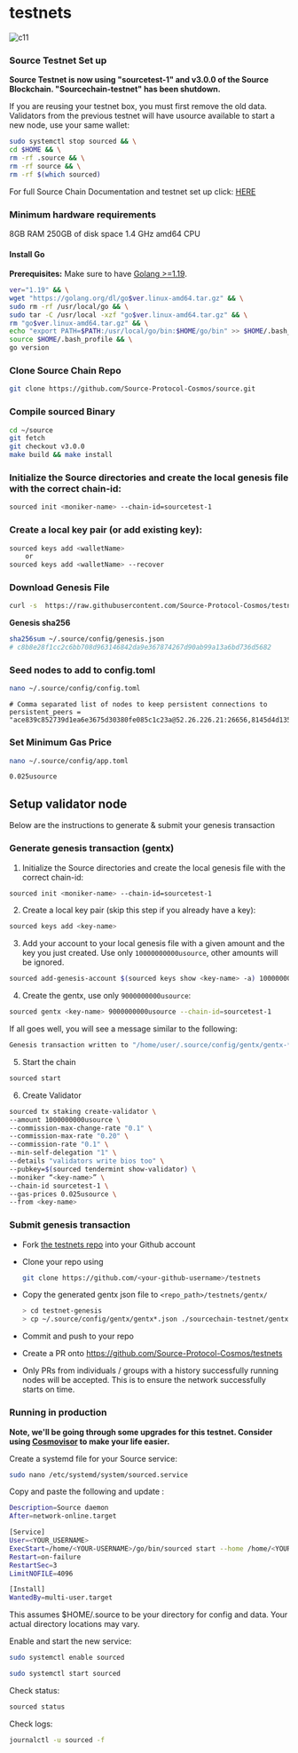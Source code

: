 # testnets

![c11](https://static.wixstatic.com/media/80368b_b2c7b9f0d8614798bd9df0111903155a~mv2.png/v1/fill/w_624,h_108,al_c,q_85,usm_0.66_1.00_0.01/source%20logo%20final%20hrzn.webp)

### Source Testnet Set up

**Source Testnet is now using "sourcetest-1" and v3.0.0 of the Source Blockchain. "Sourcechain-testnet" has been shutdown.**

If you are reusing your testnet box, you must first remove the old data. Validators from the previous testnet will have usource available to start a new node, use your same wallet:

```bash
sudo systemctl stop sourced && \
cd $HOME && \
rm -rf .source && \
rm -rf source && \
rm -rf $(which sourced)
```


For full Source Chain Documentation and testnet set up click: [HERE](https://docs.sourceprotocol.io/source-chain-documentation/introduction)

### Minimum hardware requirements
8GB RAM
250GB of disk space
1.4 GHz amd64 CPU

#### Install Go

**Prerequisites:** Make sure to have [Golang >=1.19](https://golang.org/).
```bash
ver="1.19" && \
wget "https://golang.org/dl/go$ver.linux-amd64.tar.gz" && \
sudo rm -rf /usr/local/go && \
sudo tar -C /usr/local -xzf "go$ver.linux-amd64.tar.gz" && \
rm "go$ver.linux-amd64.tar.gz" && \
echo "export PATH=$PATH:/usr/local/go/bin:$HOME/go/bin" >> $HOME/.bash_profile && \
source $HOME/.bash_profile && \
go version
```

### Clone Source Chain Repo

```bash
git clone https://github.com/Source-Protocol-Cosmos/source.git
```

### Compile sourced Binary

```bash
cd ~/source
git fetch
git checkout v3.0.0
make build && make install
```


### Initialize the Source directories and create the local genesis file with the correct chain-id:

```bash
sourced init <moniker-name> --chain-id=sourcetest-1
```

### Create a local key pair (or add existing key):

```sh
sourced keys add <walletName>
    or
sourced keys add <walletName> --recover
```

### Download Genesis File

```bash
curl -s  https://raw.githubusercontent.com/Source-Protocol-Cosmos/testnets/master/sourcetest-1/genesis.json > ~/.source/config/genesis.json
```

**Genesis sha256**

```bash
sha256sum ~/.source/config/genesis.json
# c8b8e28f1cc2c6bb708d963146842da9e367874267d90ab99a13a6bd736d5682
```

### Seed nodes to add to config.toml


```bash
nano ~/.source/config/config.toml
```

```
# Comma separated list of nodes to keep persistent connections to persistent_peers = 
"ace839c852739d1ea6e3675d30380fe085c1c23a@52.26.226.21:26656,8145d4d13511e7f89dbd257f51ed5d076941f12f@164.92.98.12:26656"
```

### Set Minimum Gas Price


```bash
nano ~/.source/config/app.toml
```

```
0.025usource
```

## Setup validator node

Below are the instructions to generate & submit your genesis transaction


### Generate genesis transaction (gentx)

1. Initialize the Source directories and create the local genesis file with the correct chain-id:

```bash
sourced init <moniker-name> --chain-id=sourcetest-1
```

2. Create a local key pair (skip this step if you already have a key):

```sh
sourced keys add <key-name>
```

3. Add your account to your local genesis file with a given amount and the key you just created. Use only `10000000000usource`, other amounts will be ignored.

```bash
sourced add-genesis-account $(sourced keys show <key-name> -a) 10000000000usource
```

4. Create the gentx, use only `9000000000usource`:

```bash
sourced gentx <key-name> 9000000000usource --chain-id=sourcetest-1
```

If all goes well, you will see a message similar to the following:

```bash
Genesis transaction written to "/home/user/.source/config/gentx/gentx-******.json"
```

5. Start the chain
```bash
sourced start
```
6. Create Validator
```bash
sourced tx staking create-validator \
--amount 1000000000usource \
--commission-max-change-rate "0.1" \
--commission-max-rate "0.20" \
--commission-rate "0.1" \
--min-self-delegation "1" \
--details "validators write bios too" \
--pubkey=$(sourced tendermint show-validator) \
--moniker “<key-name>” \
--chain-id sourcetest-1 \
--gas-prices 0.025usource \
--from <key-name>
```



### Submit genesis transaction

- Fork [the testnets repo](https://github.com/Source-Protocol-Cosmos/testnets) into your Github account

- Clone your repo using

  ```bash
  git clone https://github.com/<your-github-username>/testnets
  ```

- Copy the generated gentx json file to `<repo_path>/testnets/gentx/`

  ```sh
  > cd testnet-genesis
  > cp ~/.source/config/gentx/gentx*.json ./sourcechain-testnet/gentx/
  ```

- Commit and push to your repo
- Create a PR onto https://github.com/Source-Protocol-Cosmos/testnets
- Only PRs from individuals / groups with a history successfully running nodes will be accepted. This is to ensure the network successfully starts on time.


### Running in production

**Note, we'll be going through some upgrades for this testnet. Consider using [Cosmovisor](https://github.com/cosmos/cosmos-sdk/tree/master/cosmovisor) to make your life easier.**

Create a systemd file for your Source service:
```bash
sudo nano /etc/systemd/system/sourced.service
```   
Copy and paste the following and update <YOUR-USERNAME>:
```bash
Description=Source daemon
After=network-online.target

[Service]
User=<YOUR_USERNAME>
ExecStart=/home/<YOUR-USERNAME>/go/bin/sourced start --home /home/<YOUR-USERNAME>/.source
Restart=on-failure
RestartSec=3
LimitNOFILE=4096

[Install]
WantedBy=multi-user.target
```
This assumes $HOME/.source to be your directory for config and data. Your actual directory locations may vary.

Enable and start the new service:
```bash
sudo systemctl enable sourced
```
```bash   
sudo systemctl start sourced
```   
Check status:
```bash
sourced status
```
Check logs:
```bash
journalctl -u sourced -f
```   
